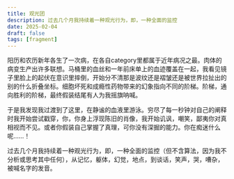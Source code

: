 ```yaml
---
title: 观光团
description: 过去几个月我持续着一种观光行为，即，一种全面的监控
date: 2025-02-04
draft: false
tags: [fragment] 
---
```

阳历和农历新年各生了一次病，在各自category里都属于近年病况之最。肉体的病变生产出许多联想。马桶里的血丝和一年前床单上的血迹覆盖在一起，我看见镜子里脸上的起伏在意识里摔倒，开始分不清那是波纹还是褶皱还是被世界拉扯出的别的什么折叠坐标。细胞坏死和成瘾性药物带来的幻象指向不同的阶梯。阶梯，通向胜利的阶梯，最终假装结尾有人为我摇旗呐喊。

于是我发现我过渡到了这里，在静谧的血液里游泳。穷尽了每一秒钟对自己的阐释时我开始尝试戳穿，你，你身上浮现陈旧的肖像，我开始讥讽，嘲笑，鄙夷你对真相视而不见。或者你假装自己掌握了真理，可你没有深掘的能力。你在痴迷什么呢……！

过去几个月我持续着一种观光行为，即，一种全面的监控（但不含算法，因为我不分析或思考其中任何），从记忆，躯体，幻觉，地点，到谈话，笑声，哭，嘈杂，被喊名字的发音。